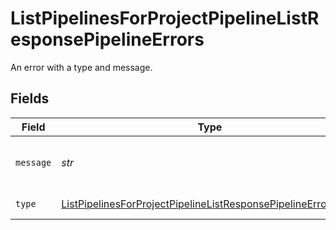 # ListPipelinesForProjectPipelineListResponsePipelineErrors

An error with a type and message.


## Fields

| Field                                                                                                                                                     | Type                                                                                                                                                      | Required                                                                                                                                                  | Description                                                                                                                                               |
| --------------------------------------------------------------------------------------------------------------------------------------------------------- | --------------------------------------------------------------------------------------------------------------------------------------------------------- | --------------------------------------------------------------------------------------------------------------------------------------------------------- | --------------------------------------------------------------------------------------------------------------------------------------------------------- |
| `message`                                                                                                                                                 | *str*                                                                                                                                                     | :heavy_check_mark:                                                                                                                                        | A human-readable error message.                                                                                                                           |
| `type`                                                                                                                                                    | [ListPipelinesForProjectPipelineListResponsePipelineErrorsType](../../models/operations/listpipelinesforprojectpipelinelistresponsepipelineerrorstype.md) | :heavy_check_mark:                                                                                                                                        | The type of error.                                                                                                                                        |